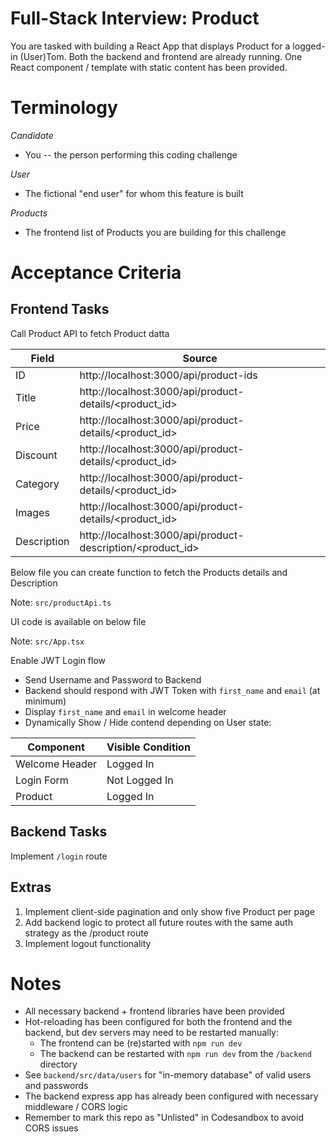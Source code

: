 # Full-Stack Interview: Product

You are tasked with building a React App that displays Product  for a logged-in (User)Tom. Both the backend and frontend are already running. One React component / template with static content has been provided.

# Terminology

_Candidate_

- You -- the person performing this coding challenge

_User_

- The fictional "end user" for whom this feature is built

_Products_

- The frontend list of Products you are building for this challenge

# Acceptance Criteria

## Frontend Tasks

Call Product API to fetch Product datta

| Field       | Source                                                      |
| ----------- | --------------------------------------------------------    |
| ID          | http://localhost:3000/api/product-ids                       |
| Title       | http://localhost:3000/api/product-details/<product_id>      |
| Price       | http://localhost:3000/api/product-details/<product_id>      |
| Discount    | http://localhost:3000/api/product-details/<product_id>      |
| Category    | http://localhost:3000/api/product-details/<product_id>      |
| Images      | http://localhost:3000/api/product-details/<product_id>      |
| Description | http://localhost:3000/api/product-description/<product_id>  |

Below file you can create function to fetch the Products details and Description

Note: `src/productApi.ts`

UI code is available on below file

Note: `src/App.tsx`

Enable JWT Login flow

- Send Username and Password to Backend
- Backend should respond with JWT Token with `first_name` and `email` (at minimum)
- Display `first_name` and `email` in welcome header
- Dynamically Show / Hide contend depending on User state:

| Component      | Visible Condition |
| -------------- | ----------------- |
| Welcome Header | Logged In         |
| Login Form     | Not Logged In     |
| Product        | Logged In         |


## Backend Tasks

Implement `/login` route


## Extras

1. Implement client-side pagination and only show five Product per page
2. Add backend logic to protect all future routes with the same auth strategy as the /product route
3. Implement logout functionality



# Notes

- All necessary backend + frontend libraries have been provided
- Hot-reloading has been configured for both the frontend and the backend, but dev servers may need to be restarted manually:
  - The frontend can be (re)started with `npm run dev`
  - The backend can be restarted with `npm run dev` from the `/backend` directory
- See `backend/src/data/users` for "in-memory database" of valid users and passwords
- The backend express app has already been configured with necessary middleware / CORS logic
- Remember to mark this repo as "Unlisted" in Codesandbox to avoid CORS issues
